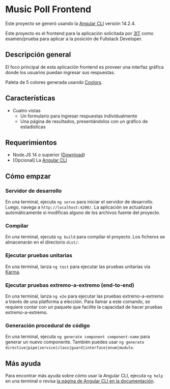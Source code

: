 # Music Poll Frontend

Este proyecto se generó usando la [Angular CLI](https://github.com/angular/angular-cli) versión 14.2.4.

Este proyecto es el frontend para la aplicación solicitada por [3IT](https://www.3it.cl/) como examen/prueba para aplicar a la posición de Fullstack Developer.

## Descripción general

El foco principal de esta aplicación frontend es proveer una interfaz gráfica donde los usuarios puedan ingresar sus respuestas.

Paleta de 5 colores generada usando [Coolors](https://coolors.co/2c4251-6ab547-edd83d-d16666-9197ae).

## Características

- Cuatro vistas
  - Un formulario para ingresar respuestas individualmente
  - Una página de resultados, presentándolos con un gráfico de estadísticas

## Requerimientos

- Node.JS 14 o superior ([Download](https://nodejs.org/))
- [Opcional] La [Angular CLI](https://cli.angular.io/)

## Cómo empzar

### Servidor de desarrollo

En una terminal, ejecuta `ng serve` para iniciar el servidor de desarrollo. Luego, navega a `http://localhost:4200/`. La aplicación se actualizará automáticamente si modificas alguno de los archivos fuente del proyecto.

### Compilar

En una terminal, ejecuta `ng build` para compilar el proyecto. Los ficheros se almacenarán en el directorio `dist/`.

### Ejecutar pruebas unitarias

En una terminal, lanza `ng test` para ejecutar las pruebas unitarias vía [Karma](https://karma-runner.github.io).

### Ejecutar pruebas extremo-a-extremo (end-to-end)

En una terminal, lanza `ng e2e` para ejecutar las pruebas extremo-a-extremo a través de una platforma a elección. Para llamar a este comando, se requiere contar con un paquete que facilite la capacidad de hacer pruebas extremo-a-extremo.

### Generación procedural de código

En una terminal, ejecuta `ng generate component component-name` para generar un nuevo componente. También puedes usar `ng generate directive|pipe|service|class|guard|interface|enum|module`.

## Más ayuda

Para encontrar más ayuda sobre cómo usar la Angular CLI, ejecuta `ng help` en una terminal o revisa [la página de Angular CLI en la documentación](https://angular.io/cli).
